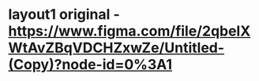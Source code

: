 # layout1 original - https://www.figma.com/file/2qbelXWtAvZBqVDCHZxwZe/Untitled-(Copy)?node-id=0%3A1
